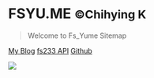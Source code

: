 <!-- _coverpage.md -->

<!-- ![logo](_media/icon.svg) -->

# FSYU.ME <small>©Chihying K</small>

> Welcome to Fs_Yume Sitemap

[My Blog](https://www.fsyume.com)
[fs233 API](https://fs233.cc)
[Github](https://github.com/chihying-k)

![](https://tva1.sinaimg.cn/large/00795p2wly1h4ud1i8899j32y91nq1kx.jpg)